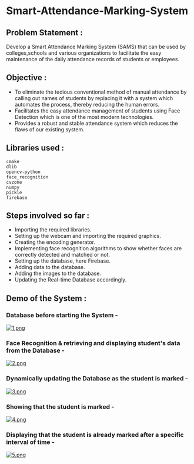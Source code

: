 # Smart-Attendance-Marking-System

## Problem Statement :

Develop a Smart Attendance Marking System (SAMS) that can be used by colleges,schools and various organizations to facilitate the easy maintenance of the daily attendance records of students or employees.

## Objective :

* To eliminate the tedious conventional method of manual attendance by calling out names of students by replacing it with a system which automates the process, thereby reducing the human errors.
* Facilitates the easy attendance management of students using Face Detection which is one of the most modern technologies.
* Provides a robust and stable attendance system which reduces the flaws of our existing system.

## Libraries used :

```
cmake
dlib
opencv-python
face_recognition
cvzone
numpy
pickle
firebase
```

## Steps involved so far :

* Importing the required libraries.
* Setting up the webcam and importing the required graphics.
* Creating the encoding generator.
* Implementing face recognition algorithms to show whether faces are correctly detected and matched or not.
* Setting up the database, here Firebase.
* Adding data to the database.
* Adding the images to the database.
* Updating the Real-time Database accordingly.

## Demo of the System :

### Database before starting the System -

[![1.png](https://i.postimg.cc/sX8dJXdq/1.png)](https://postimg.cc/G8k5Lbpx)

### Face Recognition & retrieving and displaying student's data from the Database -

[![2.png](https://i.postimg.cc/X7shKqf8/2.png)](https://postimg.cc/fJ0BDwgt)

### Dynamically updating the Database as the student is marked -

[![3.png](https://i.postimg.cc/JzJNrdzk/3.png)](https://postimg.cc/mPLzVjML)

### Showing that the student is marked -

[![4.png](https://i.postimg.cc/Sst27WK4/4.png)](https://postimg.cc/TLg3T5mN)

### Displaying that the student is already marked after a specific interval of time -

[![5.png](https://i.postimg.cc/J724Tr51/5.png)](https://postimg.cc/MX1SH8L4)

